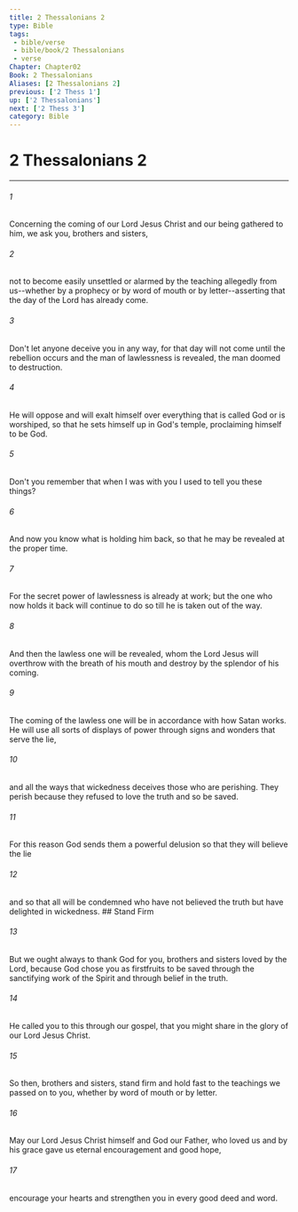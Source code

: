 ```yaml
---
title: 2 Thessalonians 2
type: Bible
tags:
 - bible/verse
 - bible/book/2 Thessalonians
 - verse
Chapter: Chapter02
Book: 2 Thessalonians
Aliases: [2 Thessalonians 2]
previous: ['2 Thess 1']
up: ['2 Thessalonians']
next: ['2 Thess 3']
category: Bible
---
```

# 2 Thessalonians 2

***


###### 1 
Concerning the coming of our Lord Jesus Christ and our being gathered to him, we ask you, brothers and sisters, 

###### 2 
not to become easily unsettled or alarmed by the teaching allegedly from us--whether by a prophecy or by word of mouth or by letter--asserting that the day of the Lord has already come. 

###### 3 
Don't let anyone deceive you in any way, for that day will not come until the rebellion occurs and the man of lawlessness is revealed, the man doomed to destruction. 

###### 4 
He will oppose and will exalt himself over everything that is called God or is worshiped, so that he sets himself up in God's temple, proclaiming himself to be God. 

###### 5 
Don't you remember that when I was with you I used to tell you these things? 

###### 6 
And now you know what is holding him back, so that he may be revealed at the proper time. 

###### 7 
For the secret power of lawlessness is already at work; but the one who now holds it back will continue to do so till he is taken out of the way. 

###### 8 
And then the lawless one will be revealed, whom the Lord Jesus will overthrow with the breath of his mouth and destroy by the splendor of his coming. 

###### 9 
The coming of the lawless one will be in accordance with how Satan works. He will use all sorts of displays of power through signs and wonders that serve the lie, 

###### 10 
and all the ways that wickedness deceives those who are perishing. They perish because they refused to love the truth and so be saved. 

###### 11 
For this reason God sends them a powerful delusion so that they will believe the lie 

###### 12 
and so that all will be condemned who have not believed the truth but have delighted in wickedness. ## Stand Firm 

###### 13 
But we ought always to thank God for you, brothers and sisters loved by the Lord, because God chose you as firstfruits to be saved through the sanctifying work of the Spirit and through belief in the truth. 

###### 14 
He called you to this through our gospel, that you might share in the glory of our Lord Jesus Christ. 

###### 15 
So then, brothers and sisters, stand firm and hold fast to the teachings we passed on to you, whether by word of mouth or by letter. 

###### 16 
May our Lord Jesus Christ himself and God our Father, who loved us and by his grace gave us eternal encouragement and good hope, 

###### 17 
encourage your hearts and strengthen you in every good deed and word. 
